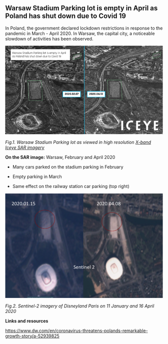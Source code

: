 ## Warsaw Stadium Parking lot is empty in April as Poland has shut down due to Covid 19

In Poland, the government declared lockdown restrictions in response to the pandemic in March - April 2020. In Warsaw, the capital city, a noticeable slowdown of activities has been observed. 

![](https://raw.githubusercontent.com/eurodatacube/eodash-assets/main/collections/E11a_parking_lot_volume/PL7-E11a-Fig1.png)

*Fig.1. Warsaw Stadium Parking lot as viewed in high resolution [X-band Iceye SAR imagery](https://www.iceye.com/)*

**On the SAR image:** Warsaw, February and April 2020

* Many cars parked on the stadium parking in February

* Empty parking in March

* Same effect on the railway station car parking (top right)

![](https://raw.githubusercontent.com/eurodatacube/eodash-assets/main/collections/E11a_parking_lot_volume/PL7-E11a-Fig2.png)

*Fig.2. Sentinel-2 imagery of Disneyland Paris on 11 January and 16 April 2020*

**Links and resources**

https://www.dw.com/en/coronavirus-threatens-polands-remarkable-growth-story/a-52939825

